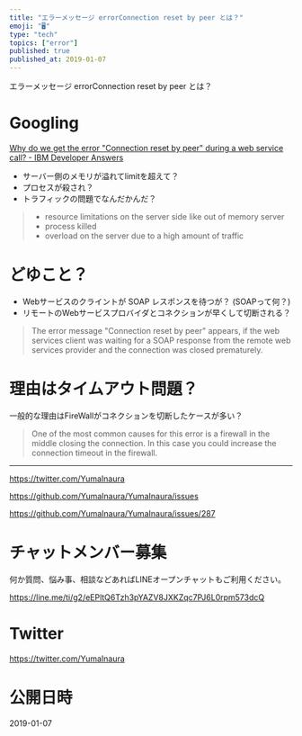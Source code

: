 ```yaml
---
title: "エラーメッセージ errorConnection reset by peer とは？"
emoji: "🖥"
type: "tech"
topics: ["error"]
published: true
published_at: 2019-01-07
---
```


エラーメッセージ errorConnection reset by peer とは？

# Googling

[Why do we get the error "Connection reset by peer" during a web service call? - IBM Developer Answers](https://developer.ibm.com/answers/questions/231996/why-do-we-get-the-error-connection-reset-by-peer-d/)

- サーバー側のメモリが溢れてlimitを超えて？
- プロセスが殺され？
- トラフィックの問題でなんだかんだ？

>- resource limitations on the server side like out of memory server
>- process killed
>- overload on the server due to a high amount of traffic

# どゆこと？

- Webサービスのクライントが SOAP レスポンスを待つが？ (SOAPって何？)
- リモートのWebサービスプロバイダとコネクションが早くして切断される？

>The error message "Connection reset by peer" appears, if the web services client was waiting for a SOAP response from the remote web services provider and the connection was closed prematurely.

# 理由はタイムアウト問題？

一般的な理由はFireWallがコネクションを切断したケースが多い？

>One of the most common causes for this error is a firewall in the middle closing the connection. In this case you could increase the connection timeout in the firewall. 



---

https://twitter.com/YumaInaura

https://github.com/YumaInaura/YumaInaura/issues

https://github.com/YumaInaura/YumaInaura/issues/287








<!-- Update From Qiita API -->

# チャットメンバー募集


何か質問、悩み事、相談などあればLINEオープンチャットもご利用ください。

https://line.me/ti/g2/eEPltQ6Tzh3pYAZV8JXKZqc7PJ6L0rpm573dcQ





# Twitter


https://twitter.com/YumaInaura


<!-- Update From Qiita API -->



# 公開日時

2019-01-07

